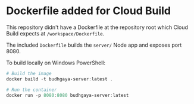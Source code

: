# Dockerfile added for Cloud Build

This repository didn't have a Dockerfile at the repository root which Cloud Build expects at `/workspace/Dockerfile`.

The included `Dockerfile` builds the `server/` Node app and exposes port 8080.

To build locally on Windows PowerShell:

```powershell
# Build the image
docker build -t budhgaya-server:latest .

# Run the container
docker run -p 8080:8080 budhgaya-server:latest
```
